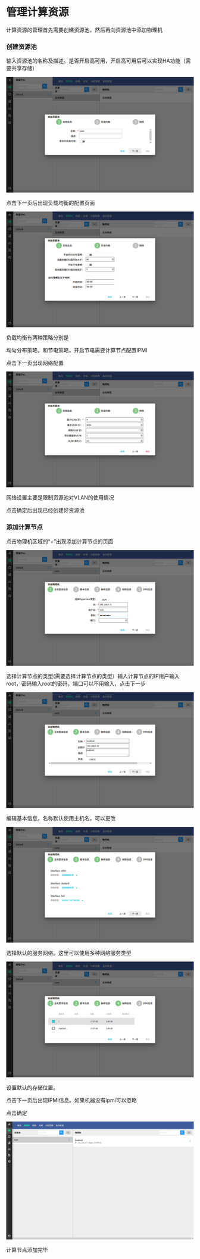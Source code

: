 # 管理计算资源

计算资源的管理首先需要创建资源池，然后再向资源池中添加物理机

### 创建资源池

输入资源池的名称及描述。是否开启高可用，开启高可用后可以实现HA功能（需要共享存储）

![](/assets/火狐截图_2016-09-20T09-06-56.484Z.png)

点击下一页后出现负载均衡的配置页面

![](/assets/火狐截图_2016-09-20T09-07-03.793Z.png)

负载均衡有两种策略分别是

均匀分布策略，和节电策略，开启节电需要计算节点配置IPMI

点击下一页出现网络配置

![](/assets/火狐截图_2016-09-20T09-07-13.043Z.png)

网络设置主要是限制资源池对VLAN的使用情况

点击确定后出现已经创建好资源池

### 添加计算节点

点击物理机区域的“+”出现添加计算节点的页面

![](/assets/火狐截图_2016-09-21T01-50-22.747Z.png)

选择计算节点的类型\(需要选择计算节点的类型）输入计算节点的IP用户输入root，密码输入root的密码，端口可以不用输入，点击下一步



![](/assets/火狐截图_2016-09-21T01-50-37.750Z.png)

编辑基本信息，名称默认使用主机名，可以更改



![](/assets/火狐截图_2016-09-21T01-50-57.554Z.png)

选择默认的服务网络。这里可以使用多种网络服务类型

![](/assets/火狐截图_2016-09-21T01-51-06.270Z.png)

设置默认的存储位置。

点击下一页后出现IPMI信息。如果机器没有ipmi可以忽略

点击确定

![](/assets/火狐截图_2016-09-24T07-45-07.495Z.png)

计算节点添加完毕





